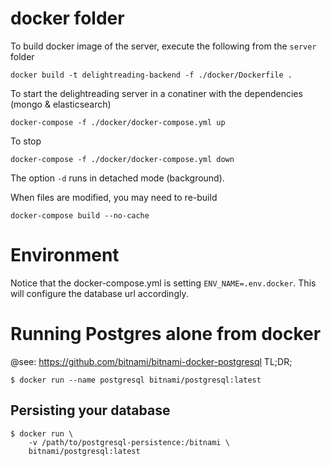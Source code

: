 # docker folder

To build docker image of the server, execute the following from the `server` folder

  ```
  docker build -t delightreading-backend -f ./docker/Dockerfile .
  ```

To start the delightreading server in a conatiner with the dependencies (mongo & elasticsearch)
  ```
  docker-compose -f ./docker/docker-compose.yml up
  ```
To stop
  ```
  docker-compose -f ./docker/docker-compose.yml down
  ```

The option `-d` runs in detached mode (background).

When files are modified, you may need to re-build
  ```
  docker-compose build --no-cache
  ```

# Environment
Notice that the docker-compose.yml is setting `ENV_NAME=.env.docker`. This will
configure the database url accordingly.

# Running Postgres alone from docker
@see: https://github.com/bitnami/bitnami-docker-postgresql
TL;DR;

```
$ docker run --name postgresql bitnami/postgresql:latest
```

## Persisting your database

```
$ docker run \
    -v /path/to/postgresql-persistence:/bitnami \
    bitnami/postgresql:latest
```
